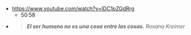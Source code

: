 - https://www.youtube.com/watch?v=IDC1pZGdRrg
	- 50:58
- > _**El ser humano no es una cosa entre las cosas.**
  Roxana Kreimer_